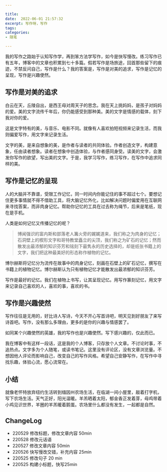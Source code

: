 ```yaml
---

title: 
date:  2022-06-01 21:57:32
excerpt: 写作呀，写作
tags: 
categories: 
- 随笔

---
```


我的写作之路始于认知写作学，再到笨方法学写作，如今是快写慢改。练习写作已有五年，博客中的文章也积累到七十多篇。假若写作是场旅途，回首那些留下的痕迹，不禁反问自己，写作是什么？我的答案是，写作是对美的追求，写作是记忆的呈现，写作是兴趣使然。
 
## 写作是对美的追求
 
白云在天，丘陵自出，是西王母对周天子的思念。我在天上挑妈妈，是孩子对妈妈的爱。美的文字流传千年后，你仍能感受到那种美。美的文字是情感的载体，刻下我对你的爱。
 
这是文字特有的美，与音乐、电影不同。就像有人喜欢拍短视频来记录生活，而我则偏爱写作，用文字来记录生活。

文字的美，是来自想象的美，是作者与读者的共同体验。作者创造文字，构建意象，任由读者想象。读者在想象中创造体验，与作者感同身受。读美的文字，会激发你写作的欲望，写出美的文字。于是，我学习写作，练习写作，在写作中追求同样的美。
 
## 写作是记忆的呈现
 
人的大脑并不靠谱，受限工作记忆，同一时间内你能记住的事不超过七个。要想记住更多事情就不得不借助工具，将大脑记忆外化，比如解决问题时偏爱用在互联网来寻找答案，而非肉身记忆。帮助你记忆的工具在过去称为绳节，后来是笔纸，现在是手机。
 
人类是如何记忆又传播记忆的呢？
> 博闻强识的富内斯和部落老人篝火旁的娓娓道来，我们称之为肉身的记忆；石洞壁上的楔形文字和哥特教堂矗立的尖顶，我们称之为矿石的记忆；然而散发出最浓郁的知识芬芳和铭刻下最隽永的历史选择的，却是纸张书籍上的文字，我们把这种最美好的形态称作植物的记忆。
 
博尔赫斯将记忆分为流传在故事中的肉身记忆，刻画在石壁上的矿石记忆，撰写在书籍上的植物记忆。博尔赫斯认为只有植物记忆才能散发出最浓郁的知识芬芳。

写作是最好的记忆。我们在植物上书写，让其呈现记忆。用写作篆刻记忆，用文字来记录自己喜欢的人，喜欢的事，喜欢的书。
 
## 写作是兴趣使然
 
写作往往是无用的，好比诗人写诗，今天不开心写首诗吧，明天见到好朋友了来写诗首吧。写作，没有那么多理由，更多的是你的兴趣与情感罢了。

如同某个兴趣使然的英雄，我的写作也是兴趣使然。写下感兴趣的，仅此而已。
 
我在博客中有这样一段话，这是我的个人博客，只存放个人文章。不讨论时事，不追热点。文字多为个人随笔，或读书笔记。这里没有评论区，没有文章浏览量。不想因他人评论而影响自己，改变自己的写作风格。希望自己安静写作，在写作中寻找乐趣，体验心流，愿心流常在。
 
## 小结
 
就像老怀特放弃纽约生活转到缅因州农场生活，在临湖一间小屋里，敲着打字机，写下农场生活。天气正好，阳光温暖。羊羔晒着太阳，郁金香正发着芽，母鸡带着小鸡见识世界，羊圈的羊羔暖着鹅蛋。农场里什么都没有发生，一起都是自然。
 
## ChangeLog
- 220529 修改标题，修改文章内容 50min
- 220528 修改元话语
- 220527 修改文章内容 50min
- 220526 快写慢改交错，补充内容 25min 
- 220525 修改句子 20 min 
- 220525 构建小标题，快写25min
